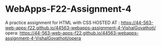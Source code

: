 # WebApps-F22-Assignment-4
A practice assignment for HTML with CSS
HOSTED AT : https://44-563-web-apps-f22.github.io/44563-webapps-assignment-4-VishalGovathoti/ 
<br>
opera: https://44-563-web-apps-f22.github.io/44563-webapps-assignment-4-VishalGovathoti/opera 
